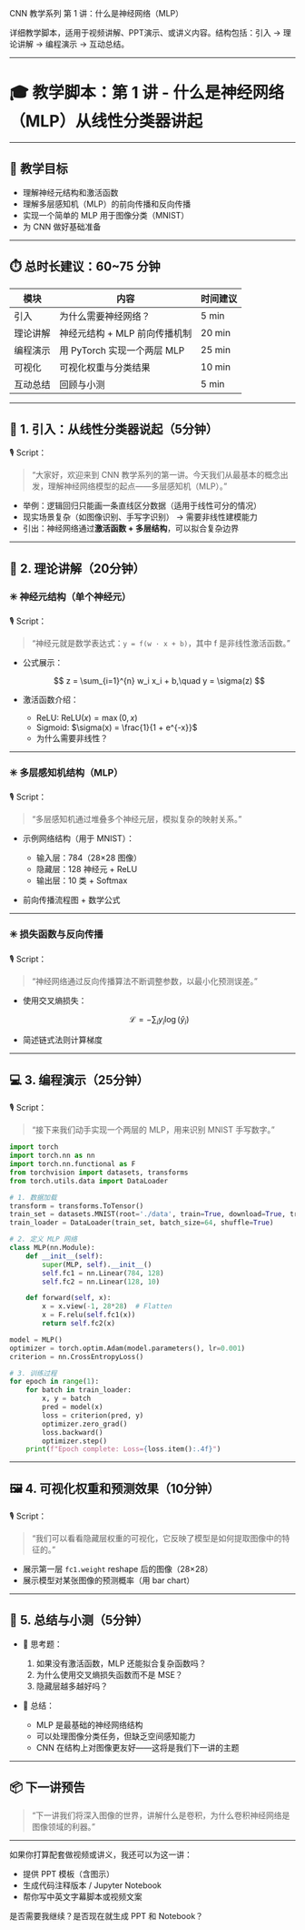 CNN 教学系列 第 1 讲：什么是神经网络（MLP）

详细教学脚本，适用于视频讲解、PPT演示、或讲义内容。结构包括：引入 → 理论讲解 → 编程演示 → 互动总结。

---

# 🎓 教学脚本：第 1 讲 - 什么是神经网络（MLP）从线性分类器讲起

---

## 📌 教学目标

* 理解神经元结构和激活函数
* 理解多层感知机（MLP）的前向传播和反向传播
* 实现一个简单的 MLP 用于图像分类（MNIST）
* 为 CNN 做好基础准备

---

## ⏱️ 总时长建议：60\~75 分钟

| 模块   | 内容                   | 时间建议   |
| ---- | -------------------- | ------ |
| 引入   | 为什么需要神经网络？           | 5 min  |
| 理论讲解 | 神经元结构 + MLP 前向传播机制   | 20 min |
| 编程演示 | 用 PyTorch 实现一个两层 MLP | 25 min |
| 可视化  | 可视化权重与分类结果           | 10 min |
| 互动总结 | 回顾与小测                | 5 min  |

---

## 🧭 1. 引入：从线性分类器说起（5分钟）

🎙️ Script：

> “大家好，欢迎来到 CNN 教学系列的第一讲。今天我们从最基本的概念出发，理解神经网络模型的起点——多层感知机（MLP）。”

* 举例：逻辑回归只能画一条直线区分数据（适用于线性可分的情况）
* 现实场景复杂（如图像识别、手写字识别） → 需要非线性建模能力
* 引出：神经网络通过**激活函数 + 多层结构**，可以拟合复杂边界

---

## 🧠 2. 理论讲解（20分钟）

### ✳️ 神经元结构（单个神经元）

🎙️ Script：

> “神经元就是数学表达式：`y = f(w · x + b)`，其中 f 是非线性激活函数。”

* 公式展示：

  $$
  z = \sum_{i=1}^{n} w_i x_i + b,\quad y = \sigma(z)
  $$

* 激活函数介绍：

  * ReLU: $\text{ReLU}(x) = \max(0, x)$
  * Sigmoid: $\sigma(x) = \frac{1}{1 + e^{-x}}$
  * 为什么需要非线性？

---

### ✳️ 多层感知机结构（MLP）

🎙️ Script：

> “多层感知机通过堆叠多个神经元层，模拟复杂的映射关系。”

* 示例网络结构（用于 MNIST）：

  * 输入层：784（28×28 图像）
  * 隐藏层：128 神经元 + ReLU
  * 输出层：10 类 + Softmax

* 前向传播流程图 + 数学公式

---

### ✳️ 损失函数与反向传播

🎙️ Script：

> “神经网络通过反向传播算法不断调整参数，以最小化预测误差。”

* 使用交叉熵损失：

  $$
  \mathcal{L} = -\sum_{i} y_i \log(\hat{y}_i)
  $$
* 简述链式法则计算梯度

---

## 💻 3. 编程演示（25分钟）

🎙️ Script：

> “接下来我们动手实现一个两层的 MLP，用来识别 MNIST 手写数字。”

```python
import torch
import torch.nn as nn
import torch.nn.functional as F
from torchvision import datasets, transforms
from torch.utils.data import DataLoader

# 1. 数据加载
transform = transforms.ToTensor()
train_set = datasets.MNIST(root='./data', train=True, download=True, transform=transform)
train_loader = DataLoader(train_set, batch_size=64, shuffle=True)

# 2. 定义 MLP 网络
class MLP(nn.Module):
    def __init__(self):
        super(MLP, self).__init__()
        self.fc1 = nn.Linear(784, 128)
        self.fc2 = nn.Linear(128, 10)

    def forward(self, x):
        x = x.view(-1, 28*28)  # Flatten
        x = F.relu(self.fc1(x))
        return self.fc2(x)

model = MLP()
optimizer = torch.optim.Adam(model.parameters(), lr=0.001)
criterion = nn.CrossEntropyLoss()

# 3. 训练过程
for epoch in range(1):
    for batch in train_loader:
        x, y = batch
        pred = model(x)
        loss = criterion(pred, y)
        optimizer.zero_grad()
        loss.backward()
        optimizer.step()
    print(f"Epoch complete: Loss={loss.item():.4f}")
```

---

## 🖼️ 4. 可视化权重和预测效果（10分钟）

🎙️ Script：

> “我们可以看看隐藏层权重的可视化，它反映了模型是如何提取图像中的特征的。”

* 展示第一层 `fc1.weight` reshape 后的图像（28×28）
* 展示模型对某张图像的预测概率（用 bar chart）

---

## 🎯 5. 总结与小测（5分钟）

* 🤔 思考题：

  1. 如果没有激活函数，MLP 还能拟合复杂函数吗？
  2. 为什么使用交叉熵损失函数而不是 MSE？
  3. 隐藏层越多越好吗？

* 📌 总结：

  * MLP 是最基础的神经网络结构
  * 可以处理图像分类任务，但缺乏空间感知能力
  * CNN 在结构上对图像更友好——这将是我们下一讲的主题

---

## 📦 下一讲预告

> “下一讲我们将深入图像的世界，讲解什么是卷积，为什么卷积神经网络是图像领域的利器。”

---

如果你打算配套做视频或讲义，我还可以为这一讲：

* 提供 PPT 模板（含图示）
* 生成代码注释版本 / Jupyter Notebook
* 帮你写中英文字幕脚本或视频文案

是否需要我继续？是否现在就生成 PPT 和 Notebook？
